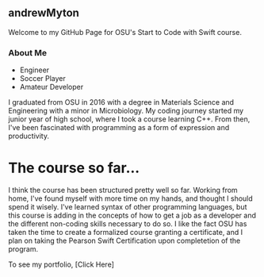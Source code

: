## andrewMyton

Welcome to my GitHub Page for OSU's Start to Code with Swift course.

### About Me
- Engineer
- Soccer Player
- Amateur Developer

I graduated from OSU in 2016 with a degree in Materials Science and Engineering with a minor in Microbiology. My coding journey started my junior year of high school, where I took a course learning C++. From then, I've been fascinated with programming as a form of expression and productivity. 


# The course so far...
I think the course has been structured pretty well so far. Working from home, I've found myself with more time on my hands, and thought I should spend it wisely. I've learned syntax of other programming languages, but this course is adding in the concepts of how to get a job as a developer and the different non-coding skills necessary to do so. I like the fact OSU has taken the time to create a formalized course granting a certificate, and I plan on taking the Pearson Swift Certification upon completetion of the program.


To see my portfolio, [Click Here]

